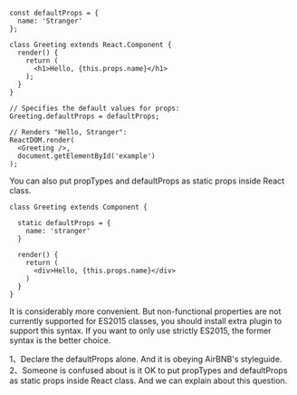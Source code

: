 ```
const defaultProps = {
  name: 'Stranger'
};

class Greeting extends React.Component {
  render() {
    return (
      <h1>Hello, {this.props.name}</h1>
    );
  }
}

// Specifies the default values for props:
Greeting.defaultProps = defaultProps;

// Renders "Hello, Stranger":
ReactDOM.render(
  <Greeting />,
  document.getElementById('example')
);
```

You can also put propTypes and defaultProps as static props inside React class.

```
class Greeting extends Component {

  static defaultProps = {
    name: 'stranger'
  }

  render() {
    return (
      <div>Hello, {this.props.name}</div>
    )
  }
}
```

It is considerably more convenient. But non-functional properties are not currently supported for ES2015 classes, you should install extra plugin to support this syntax. If you want to only use strictly ES2015, the former syntax is the better choice.


1、Declare the defaultProps alone. And it is obeying AirBNB's styleguide.
2、Someone is confused about is it OK to put propTypes and defaultProps as static props inside React class. And we can explain about this question.
